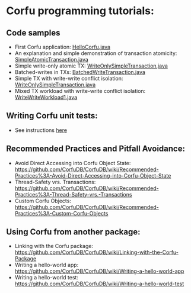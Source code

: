 # Corfu programming tutorials:

## Code samples

  * First Corfu application: [HelloCorfu.java](https://github.com/CorfuDB/CorfuDB/blob/master/samples/src/main/java/org/corfudb/samples/HelloCorfu.java)
  * An explanation and simple demonstration of transaction atomicity: [SimpleAtomicTransaction.java](https://github.com/CorfuDB/CorfuDB/blob/master/samples/src/main/java/org/corfudb/samples/SimpleAtomicTransaction.java)
  * Simple write-only atomic TX: [WriteOnlySimpleTransaction.java](https://github.com/CorfuDB/CorfuDB/blob/master/samples/src/main/java/org/corfudb/samples/WriteOnlySimpleTransaction.java)
  * Batched-writes in TXs: [BatchedWriteTransaction.java](https://github.com/CorfuDB/CorfuDB/blob/master/samples/src/main/java/org/corfudb/samples/BatchedWriteTrasnaction.java)
  * Simple TX with write-write conflict isolation: [WriteOnlySimpleTransaction.java](https://github.com/CorfuDB/CorfuDB/blob/master/samples/src/main/java/org/corfudb/samples/WriteOnlySimpleTransaction.java)
  * Mixed TX workload with write-write conflict isolation: [WriteWriteWorkload1.java](https://github.com/CorfuDB/CorfuDB/blob/master/samples/src/main/java/org/corfudb/samples/WriteWriteWorkload1.java)


## Writing Corfu unit tests:
  * See instructions [here](https://github.com/CorfuDB/CorfuDB/blob/master/TestingFramework.md)

## Recommended Practices and Pitfall Avoidance:

  * Avoid Direct Accessing into Corfu Object State: https://github.com/CorfuDB/CorfuDB/wiki/Recommended-Practices%3A-Avoid-Direct-Accessing-into-Corfu-Object-State
  * Thread-Safety vrs. Transactions: https://github.com/CorfuDB/CorfuDB/wiki/Recommended-Practices%3A-Thread-Safety-vrs.-Transactions
  * Custom Corfu Objects: https://github.com/CorfuDB/CorfuDB/wiki/Recommended-Practices%3A-Custom-Corfu-Objects


## Using Corfu from another package:

  * Linking with the Corfu package: https://github.com/CorfuDB/CorfuDB/wiki/Linking-with-the-Corfu-Package
  * Writing a hello-world app: https://github.com/CorfuDB/CorfuDB/wiki/Writing-a-hello-world-app
  * Writing a hello-world test: https://github.com/CorfuDB/CorfuDB/wiki/Writing-a-hello-world-test

